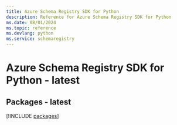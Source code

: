 ```yaml
---
title: Azure Schema Registry SDK for Python
description: Reference for Azure Schema Registry SDK for Python
ms.date: 08/01/2024
ms.topic: reference
ms.devlang: python
ms.service: schemaregistry
---
```

# Azure Schema Registry SDK for Python - latest
## Packages - latest
[!INCLUDE [packages](schema-registry-index.md)]
